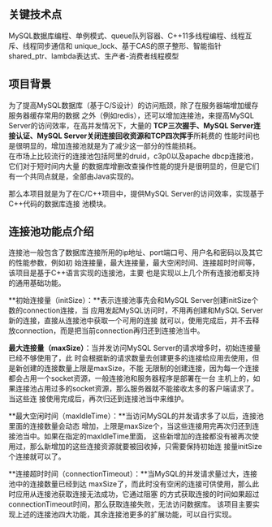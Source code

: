 ## 关键技术点 

MySQL数据库编程、单例模式、queue队列容器、C++11多线程编程、线程互斥、线程同步通信和
unique_lock、基于CAS的原子整形、智能指针shared_ptr、lambda表达式、生产者-消费者线程模型

## 项目背景 

为了提高MySQL数据库（基于C/S设计）的访问瓶颈，除了在服务器端增加缓存服务器缓存常用的数据
之外（例如redis），还可以增加连接池，来提高MySQL Server的访问效率，在高并发情况下，大量的
**TCP三次握手、MySQL Server连接认证、MySQL Server关闭连接回收资源和TCP四次挥手**所耗费的
性能时间也是很明显的，增加连接池就是为了减少这一部分的性能损耗。       
在市场上比较流行的连接池包括阿里的druid，c3p0以及apache dbcp连接池，它们对于短时间内大量
的数据库增删改查操作性能的提升是很明显的，但是它们有一个共同点就是，全部由Java实现的。

那么本项目就是为了在C/C++项目中，提供MySQL Server的访问效率，实现基于C++代码的数据库连接
池模块。

## 连接池功能点介绍  

连接池一般包含了数据库连接所用的ip地址、port端口号、用户名和密码以及其它的性能参数，例如初
始连接量，最大连接量，最大空闲时间、连接超时时间等，该项目是基于C++语言实现的连接池，主要
也是实现以上几个所有连接池都支持的通用基础功能。

**初始连接量（initSize）：**表示连接池事先会和MySQL Server创建initSize个数的connection连接，当
应用发起MySQL访问时，不用再创建和MySQL Server新的连接，直接从连接池中获取一个可用的连接
就可以，使用完成后，并不去释放connection，而是把当前connection再归还到连接池当中。

**最大连接量（maxSize）**：当并发访问MySQL Server的请求增多时，初始连接量已经不够使用了，此
时会根据新的请求数量去创建更多的连接给应用去使用，但是新创建的连接数量上限是maxSize，不能
无限制的创建连接，因为每一个连接都会占用一个socket资源，一般连接池和服务器程序是部署在一台
主机上的，如果连接池占用过多的socket资源，那么服务器就不能接收太多的客户端请求了。当这些连
接使用完成后，再次归还到连接池当中来维护。

**最大空闲时间（maxIdleTime）：**当访问MySQL的并发请求多了以后，连接池里面的连接数量会动态
增加，上限是maxSize个，当这些连接用完再次归还到连接池当中。如果在指定的maxIdleTime里面，
这些新增加的连接都没有被再次使用过，那么新增加的这些连接资源就要被回收掉，只需要保持初始连
接量initSize个连接就可以了。

**连接超时时间（connectionTimeout）：**当MySQL的并发请求量过大，连接池中的连接数量已经到达
maxSize了，而此时没有空闲的连接可供使用，那么此时应用从连接池获取连接无法成功，它通过阻塞
的方式获取连接的时间如果超过connectionTimeout时间，那么获取连接失败，无法访问数据库。
该项目主要实现上述的连接池四大功能，其余连接池更多的扩展功能，可以自行实现。
